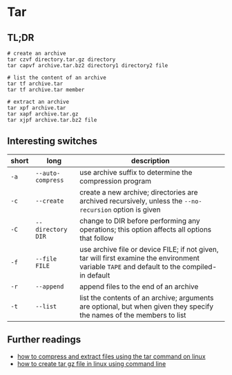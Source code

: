 # Tar

## TL;DR

```shell
# create an archive
tar czvf directory.tar.gz directory
tar capvf archive.tar.bz2 directory1 directory2 file

# list the content of an archive
tar tf archive.tar
tar tf archive.tar member

# extract an archive
tar xpf archive.tar
tar xapf archive.tar.gz
tar xjpf archive.tar.bz2 file
```

## Interesting switches

short | long              | description
------|-------------------|--------------------------------------------------------------------------------------------------------
`-a`  | `--auto-compress` | use archive suffix to determine the compression program
`-c`  | `--create`        | create a new archive; directories are archived recursively, unless the `--no-recursion` option is given
`-C`  | `--directory DIR` | change to DIR before performing any operations; this option affects all options that follow
`-f`  | `--file FILE`     | use archive file or device FILE; if not given, tar will first examine the environment variable `TAPE` and default to the compiled-in default
`-r`  | `--append`        | append files to the end of an archive
`-t`  | `--list`          | list the contents of an archive; arguments are optional, but when given they specify the names of the members to list

## Further readings

- [how to compress and extract files using the tar command on linux]
- [how to create tar gz file in linux using command line]

[how to create tar gz file in linux using command line]: https://www.cyberciti.biz/faq/how-to-create-tar-gz-file-in-linux-using-command-line/
[how to compress and extract files using the tar command on linux]: https://www.howtogeek.com/248780/how-to-compress-and-extract-files-using-the-tar-command-on-linux/
